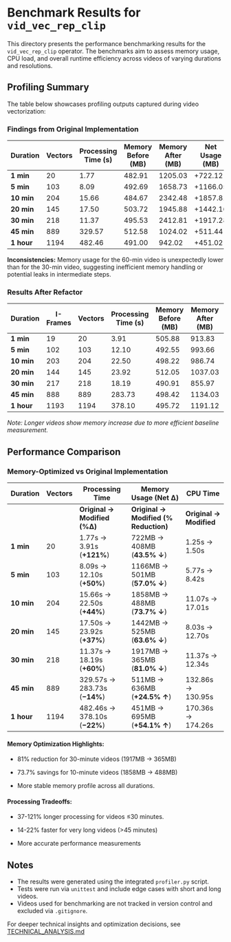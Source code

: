# Benchmark Results for `vid_vec_rep_clip`

This directory presents the performance benchmarking results for the `vid_vec_rep_clip` operator. The benchmarks aim to assess memory usage, CPU load, and overall runtime efficiency across videos of varying durations and resolutions.

## Profiling Summary
The table below showcases profiling outputs captured during video vectorization:

### Findings from Original Implementation
| **Duration** | **Vectors** | **Processing Time (s)** | **Memory Before (MB)** | **Memory After (MB)** | **Net Usage (MB)** | **CPU Time (s)** |
|--------------|-------------|-------------------|----------------------|---------------------|---------------------|------------------|
| **1 min**    | 20          | 1.77              | 482.91               | 1205.03             | +722.12             | 1.25             |
| **5 min**    | 103         | 8.09              | 492.69               | 1658.73             | +1166.05            | 5.77             |
| **10 min**   | 204         | 15.66             | 484.67               | 2342.48             | +1857.81            | 11.07            |
| **20 min**   | 145         | 17.50             | 503.72               | 1945.88             | +1442.16            | 8.03             |
| **30 min**   | 218         | 11.37             | 495.53               | 2412.81             | +1917.28            | 11.37            |
| **45 min**   | 889         | 329.57            | 512.58               | 1024.02             | +511.44             | 132.86           |
| **1 hour**   | 1194        | 482.46            | 491.00               | 942.02              | +451.02             | 170.36           |

**Inconsistencies:** Memory usage for the 60-min video is unexpectedly lower than for the 30-min video, suggesting inefficient memory handling or potential leaks in intermediate steps.

### Results After Refactor
| **Duration** | **I-Frames** | **Vectors** | **Processing Time (s)** | **Memory Before (MB)** | **Memory After (MB)** | **Net Usage (MB)** | **CPU Time (s)** |
|--------------|--------------|-------------|-------------------|----------------------|---------------------|---------------------|------------------|
| **1 min**    | 19           | 20          | 3.91              | 505.88               | 913.83              | +407.95             | 1.50             |
| **5 min**    | 102          | 103         | 12.10             | 492.55               | 993.66              | +501.11             | 8.42             |
| **10 min**   | 203          | 204         | 22.50             | 498.22               | 986.74              | +488.25             | 17.01            |
| **20 min**   | 144          | 145         | 23.92             | 512.05               | 1037.03             | +524.98             | 12.70            |
| **30 min**   | 217          | 218         | 18.19             | 490.91               | 855.97              | +365.06             | 12.34            |
| **45 min**   | 888          | 889         | 283.73            | 498.42               | 1134.03             | +635.61             | 130.95           |
| **1 hour**   | 1193         | 1194        | 378.10            | 495.72               | 1191.12             | +695.41             | 174.26           |

_Note: Longer videos show memory increase due to more efficient baseline measurement._

## Performance Comparison
### Memory-Optimized vs Original Implementation
| **Duration** | **Vectors** | **Processing Time**                  | **Memory Usage (Net Δ)**                   | **CPU Time**           |
|--------------|-------------|--------------------------------------|--------------------------------------------|-------------------------|
|              |             | **Original → Modified (%Δ)**         | **Original → Modified (% Reduction)**      | **Original → Modified** |
| **1 min**    | 20          | 1.77s → 3.91s (**+121%**)             | 722MB → 408MB (**43.5% ↓**)                | 1.25s → 1.50s           |
| **5 min**    | 103         | 8.09s → 12.10s (**+50%**)             | 1166MB → 501MB (**57.0% ↓**)               | 5.77s → 8.42s           |
| **10 min**   | 204         | 15.66s → 22.50s (**+44%**)            | 1858MB → 488MB (**73.7% ↓**)               | 11.07s → 17.01s         |
| **20 min**   | 145         | 17.50s → 23.92s (**+37%**)            | 1442MB → 525MB (**63.6% ↓**)               | 8.03s → 12.70s          |
| **30 min**   | 218         | 11.37s → 18.19s (**+60%**)            | 1917MB → 365MB (**81.0% ↓**)               | 11.37s → 12.34s         |
| **45 min**   | 889         | 329.57s → 283.73s (**−14%**)          | 511MB → 636MB (**+24.5% ↑**)               | 132.86s → 130.95s       |
| **1 hour**   | 1194        | 482.46s → 378.10s (**−22%**)          | 451MB → 695MB (**+54.1% ↑**)               | 170.36s → 174.26s       |

#### Memory Optimization Highlights:
- 81% reduction for 30-minute videos (1917MB → 365MB)

- 73.7% savings for 10-minute videos (1858MB → 488MB)

- More stable memory profile across all durations.

#### Processing Tradeoffs:
- 37-121% longer processing for videos ≤30 minutes.

- 14-22% faster for very long videos (>45 minutes)

- More accurate performance measurements

## Notes

- The results were generated using the integrated `profiler.py` script.
- Tests were run via `unittest` and include edge cases with short and long videos.
- Videos used for benchmarking are not tracked in version control and excluded via `.gitignore`.

For deeper technical insights and optimization decisions, see [TECHNICAL_ANALYSIS.md](../operators/vid_vec_rep_clip/TECHNICAL_ANALYSIS.md)

